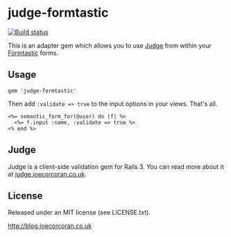 # judge-formtastic

[![Build status](https://secure.travis-ci.org/joecorcoran/judge-formtastic.png?branch=master)](http://travis-ci.org/joecorcoran/judge-formtastic)

This is an adapter gem which allows you to use [Judge](http://judge.joecorcoran.co.uk) from within your [Formtastic](http://github.com/justinfrench/formtastic) forms.

## Usage

    gem 'judge-formtastic'

Then add <code>:validate => true</code> to the input options in your views. That's all.

    <%= semantic_form_for(@user) do |f| %>
      <%= f.input :name, :validate => true %>
    <% end %>

## Judge

Judge is a client-side validation gem for Rails 3. You can read more about it at [judge.joecorcoran.co.uk](http://judge.joecorcoran.co.uk).

## License

Released under an MIT license (see LICENSE.txt).

http://blog.joecorcoran.co.uk